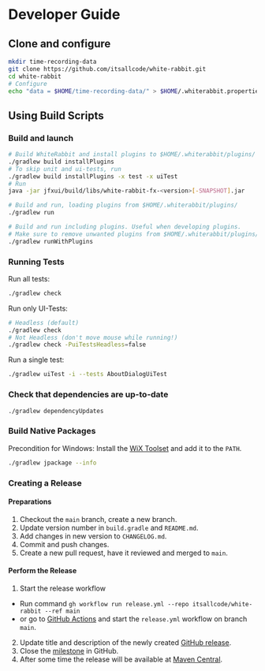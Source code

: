 # Developer Guide

## Clone and configure

```sh
mkdir time-recording-data
git clone https://github.com/itsallcode/white-rabbit.git
cd white-rabbit
# Configure
echo "data = $HOME/time-recording-data/" > $HOME/.whiterabbit.properties
```

## Using Build Scripts

### Build and launch

```sh
# Build WhiteRabbit and install plugins to $HOME/.whiterabbit/plugins/
./gradlew build installPlugins
# To skip unit and ui-tests, run
./gradlew build installPlugins -x test -x uiTest
# Run
java -jar jfxui/build/libs/white-rabbit-fx-<version>[-SNAPSHOT].jar

# Build and run, loading plugins from $HOME/.whiterabbit/plugins/
./gradlew run

# Build and run including plugins. Useful when developing plugins.
# Make sure to remove unwanted plugins from $HOME/.whiterabbit/plugins/
./gradlew runWithPlugins
```

### Running Tests

Run all tests:

```sh
./gradlew check
```

Run only UI-Tests:

```sh
# Headless (default)
./gradlew check
# Not Headless (don't move mouse while running!)
./gradlew check -PuiTestsHeadless=false
```

Run a single test:

```sh
./gradlew uiTest -i --tests AboutDialogUiTest
```

### Check that dependencies are up-to-date

```sh
./gradlew dependencyUpdates
```

### <a name="build_native_package"></a>Build Native Packages

Precondition for Windows: Install the [WiX Toolset](https://wixtoolset.org) and add it to the `PATH`.

```sh
./gradlew jpackage --info
```
### Creating a Release

#### Preparations

1. Checkout the `main` branch, create a new branch.
2. Update version number in `build.gradle` and `README.md`.
3. Add changes in new version to `CHANGELOG.md`.
4. Commit and push changes.
5. Create a new pull request, have it reviewed and merged to `main`.

#### Perform the Release

1. Start the release workflow
  * Run command `gh workflow run release.yml --repo itsallcode/white-rabbit --ref main`
  * or go to [GitHub Actions](https://github.com/itsallcode/white-rabbit/actions/workflows/release.yml) and start the `release.yml` workflow on branch `main`.
2. Update title and description of the newly created [GitHub release](https://github.com/itsallcode/white-rabbit/releases).
3. Close the [milestone](https://github.com/itsallcode/white-rabbit/milestones) in GitHub.
4. After some time the release will be available at [Maven Central](https://repo1.maven.org/maven2/org/itsallcode/whiterabbit/).
